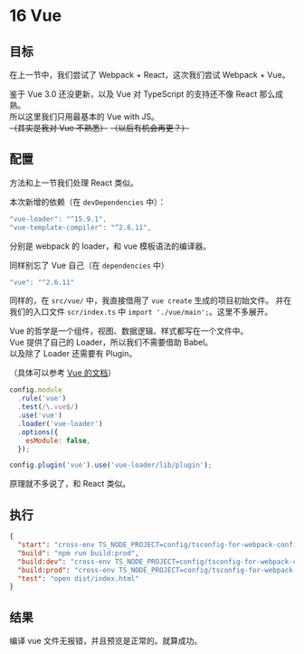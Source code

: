 # 16 Vue

## 目标

在上一节中，我们尝试了 Webpack + React，这次我们尝试 Webpack + Vue。

鉴于 Vue 3.0 还没更新，以及 Vue 对 TypeScript 的支持还不像 React 那么成熟。  
所以这里我们只用最基本的 Vue with JS。  
~~（其实是我对 Vue 不熟悉）~~
~~（以后有机会再更？）~~

## 配置

方法和上一节我们处理 React 类似。

本次新增的依赖（在 `devDependencies` 中）：

```js
"vue-loader": "^15.9.1",
"vue-template-compiler": "^2.6.11",
```

分别是 webpack 的 loader，和 vue 模板语法的编译器。

同样别忘了 Vue 自己（在 `dependencies` 中）

```js
"vue": "^2.6.11"
```

同样的，在 `src/vue/` 中，我直接借用了 `vue create` 生成的项目初始文件。
并在我们的入口文件 `scr/index.ts` 中 `import './vue/main';`。这里不多展开。

Vue 的哲学是一个组件，视图、数据逻辑、样式都写在一个文件中。  
Vue 提供了自己的 Loader，所以我们不需要借助 Babel。  
以及除了 Loader 还需要有 Plugin。

（具体可以参考 [Vue 的文档](https://vue-loader.vuejs.org/zh/guide/#vue-cli)）

```js
config.module
  .rule('vue')
  .test(/\.vue$/)
  .use('vue')
  .loader('vue-loader')
  .options({
    esModule: false,
  });

config.plugin('vue').use('vue-loader/lib/plugin');
```

原理就不多说了，和 React 类似。

## 执行

```json
{
  "start": "cross-env TS_NODE_PROJECT=config/tsconfig-for-webpack-config.json webpack-dev-server --open --config=config/webpack/webpack.server.ts",
  "build": "npm run build:prod",
  "build:dev": "cross-env TS_NODE_PROJECT=config/tsconfig-for-webpack-config.json webpack --config=config/webpack/webpack.dev.ts",
  "build:prod": "cross-env TS_NODE_PROJECT=config/tsconfig-for-webpack-config.json webpack --config=config/webpack/webpack.prod.ts",
  "test": "open dist/index.html"
}
```

## 结果

编译 vue 文件无报错，并且预览是正常的。就算成功。
